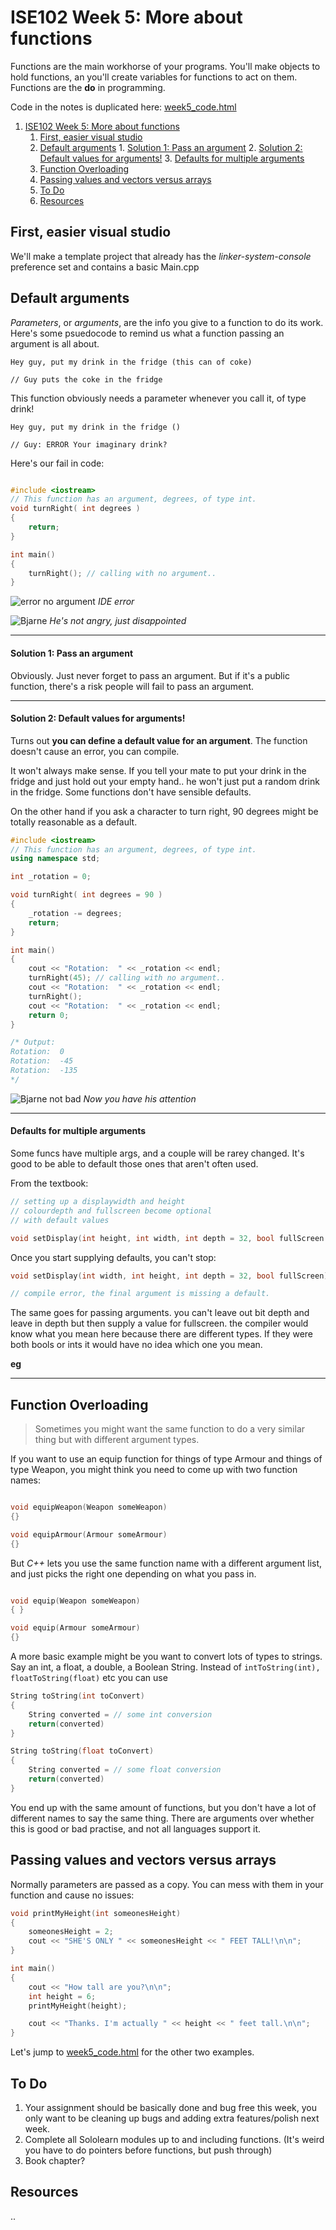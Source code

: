 # ISE102 Week 5: More about functions

Functions are the main workhorse of your programs. You'll make objects to hold functions, an you'll create variables for functions to act on them. Functions are the **do** in programming.

Code in the notes is duplicated here: [week5_code.html](week5_code.html)


<!-- @import "[TOC]" {cmd="toc" depthFrom=1 depthTo=6 orderedList=false} -->

<!-- code_chunk_output -->

1. [ISE102 Week 5: More about functions](#ise102-week-5-more-about-functions)
	1. [First, easier visual studio](#first-easier-visual-studio)
	2. [Default arguments](#default-arguments)
			1. [Solution 1: Pass an argument](#solution-1-pass-an-argument)
			2. [Solution 2: Default values for arguments!](#solution-2-default-values-for-arguments)
			3. [Defaults for multiple arguments](#defaults-for-multiple-arguments)
	3. [Function Overloading](#function-overloading)
	4. [Passing values and vectors versus arrays](#passing-values-and-vectors-versus-arrays)
	5. [To Do](#to-do)
	6. [Resources](#resources)

<!-- /code_chunk_output -->

## First, easier visual studio

We'll make a template project that already has the _linker-system-console_ preference set and contains a basic Main.cpp

## Default arguments

_Parameters_, or _arguments_, are the info you give to a function to do its work. Here's some psuedocode to remind us what a function passing an argument is all about.

```
Hey guy, put my drink in the fridge (this can of coke)

// Guy puts the coke in the fridge
```

This function obviously needs a parameter whenever you call it, of type drink!

```
Hey guy, put my drink in the fridge ()

// Guy: ERROR Your imaginary drink?
```

Here's our fail in code:

```c++

#include <iostream>
// This function has an argument, degrees, of type int.
void turnRight( int degrees )
{
	return;
}

int main()
{
	turnRight(); // calling with no argument..
}
```

![error no argument](assets/week5/no_arguments_ide_error.png)
_IDE error_

![Bjarne](assets/week1/bjarne.jpg)
_He's not angry, just disappointed_

___


#### Solution 1: Pass an argument
Obviously. Just never forget to pass an argument. But if it's a public function, there's a risk people will fail to pass an argument. 

___

#### Solution 2: Default values for arguments!

Turns out **you can define a default value for an argument**. The function doesn't cause an error, you can compile.

It won't always make sense. If you tell your mate to put your drink in the fridge and just hold out your empty hand.. he won't just put a random drink in the fridge. Some functions don't have sensible defaults.

On the other hand if you ask a character to turn right, 90 degrees might be totally reasonable as a default.

```c++
#include <iostream>
// This function has an argument, degrees, of type int.
using namespace std;

int _rotation = 0;

void turnRight( int degrees = 90 )
{
	_rotation -= degrees;
	return;
}

int main()
{
	cout << "Rotation:  " << _rotation << endl;
	turnRight(45); // calling with no argument..
	cout << "Rotation:  " << _rotation << endl;
	turnRight();
	cout << "Rotation:  " << _rotation << endl;
	return 0;
}

/* Output:
Rotation:  0
Rotation:  -45
Rotation:  -135
*/
```
![Bjarne not bad](assets/week5/bjarne_oo.jpg)
_Now you have his attention_

___

#### Defaults for multiple arguments

Some funcs have multiple args, and a couple will be rarey changed. It's good to be able to default those ones that aren't often used.

From the textbook:
```c++
// setting up a displaywidth and height
// colourdepth and fullscreen become optional
// with default values

void setDisplay(int height, int width, int depth = 32, bool fullScreen = true);

```

Once you start supplying defaults, you can't stop:

```C++
void setDisplay(int width, int height, int depth = 32, bool fullScreen);

// compile error, the final argument is missing a default.
```

The same goes for passing arguments. you can't leave out bit depth and leave in depth but then supply a value for fullscreen. the compiler would know what you mean here because there are different types. If they were both bools or ints it would have no idea which one you mean.

**eg**
___

## Function Overloading

> Sometimes you might want the same function to do a very similar thing but with different argument types. 
 
If you want to use an equip function for things of type Armour and things of type Weapon, you might think you need to come up with two function names:

```c++

void equipWeapon(Weapon someWeapon)
{}

void equipArmour(Armour someArmour)
{}
```

But _C++_ lets you use the same function name with a different argument list, and just picks the right one depending on what you pass in.
```c++

void equip(Weapon someWeapon)
{ }

void equip(Armour someArmour)
{}
```

A more basic example might be you want to convert lots of types to strings. Say an int, a float, a double, a Boolean String. Instead of 
`intToString(int), floatToString(float)` etc you can use

```C++
String toString(int toConvert)
{
	String converted = // some int conversion 
	return(converted)
}

String toString(float toConvert)
{
	String converted = // some float conversion 
	return(converted)
}
```

You end up with the same amount of functions, but you don't have a lot of different names to say the same thing. There are arguments over whether this is good or bad practise, and not all languages support it.

## Passing values and vectors versus arrays

Normally parameters are passed as a copy. You can mess with them in your function and cause no issues:

```c++
void printMyHeight(int someonesHeight)
{
	someonesHeight = 2;
	cout << "SHE'S ONLY " << someonesHeight << " FEET TALL!\n\n";
}

int main()
{
	cout << "How tall are you?\n\n";
	int height = 6;
	printMyHeight(height);

	cout << "Thanks. I'm actually " << height << " feet tall.\n\n";
}
```

Let's jump to [week5_code.html](week5_code.html) for the other two examples.


## To Do
1. Your assignment should be basically done and bug free this week, you only want to be cleaning up bugs and adding extra features/polish next week.
2. Complete all Sololearn modules up to and including functions. (It's weird you have to do pointers before functions, but push through)
3. Book chapter?

## Resources

..
